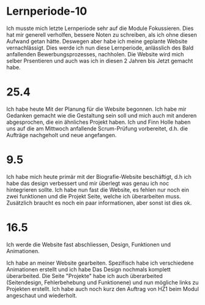 # Lernperiode-10
Ich musste mich letzte Lernperiode sehr auf die Module Fokussieren. Dies hat mir generell verholfen, bessere Noten zu schreiben, als ich ohne diesen Aufwand getan hätte. Deswegen aber habe ich meine geplante Website vernachlässigt. Dies werde ich nun diese Lernperiode, anlässlich des Bald anfallenden Bewerbungsprozesses, nachholen. Die Website wird mich selber Prsentieren und auch was ich in diesen 2 Jahren bis Jetzt gemacht habe.

# 25.4
Ich habe heute Mit der Planung für die Website begonnen. Ich habe mir Gedanken gemacht wie die Gestaltung sein soll und mich auch mit anderen abgesprochen, die ein ähnliches Projekt haben. Ich und Finn Holle haben uns auf die am Mittwoch anfallende Scrum-Prüfung vorbereitet, d.h. die Aufträge nachgeholt und neue angefangen. 

# 9.5
Ich habe mich heute primär mit der Biografie-Website beschäftigt, d.h ich habe das design verbessert und mir überlegt was genau ich noc hintegrieren sollte. Ich habe nun fast die Website, es fehlen nur noch ein zwei funktionen und die Projekt Seite, welche ich überarbeiten muss. Zusätzlich braucht es noch ein paar informationen, aber sonst ist dies ok.

# 16.5 
Ich werde die Website fast abschliessen, Design, Funktionen und Animationen.

Ich habe an meiner Website gearbeiten. Spezifisch habe ich verschiedene Animationen erstellt und ich habe Das Design nochmals komplett überarbeited. Die Seite "Projekte" habe ich auch überarbeited (Seitendesign, Fehlerbehebung und Funktionene) und nun mögliche links zu Projekten erstellt. Ich habe auch noch kurz den Auftrag von HZ1 beim Modul angeschaut und wiederholt.
